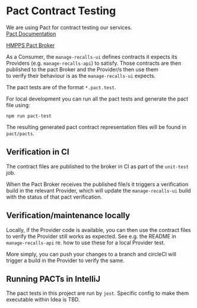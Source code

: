 # Pact Contract Testing

We are using Pact for contract testing our services.  
[Pact Documentation](https://pact.io/)

[HMPPS Pact Broker](https://pact-broker-prod.apps.live-1.cloud-platform.service.justice.gov.uk/)

As a Consumer, the `manage-recalls-ui` defines contracts it expects its Providers 
(e.g. `manage-recalls-api`) to satisfy.
Those contracts are then published to the pact Broker and the Provider/s then use them  
to verify their behaviour is as the  `manage-recalls-ui` expects.

The pact tests are of the format `*.pact.test`.

For local development you can run all the pact tests and generate the pact file using:

```npm run pact-test```

The resulting generated pact contract representation files will be found 
in `pact/pacts`.  

## Verification in CI
The contract files are published to the broker in CI as part of the `unit-test` job. 

When the Pact Broker 
receives the published file/s it triggers a verification build in the relevant Provider, 
which will update the `manage-recalls-ui` build with the status of that pact verification.

## Verification/maintenance locally
Locally, if the Provider code is available, you can then use the contract files
to verify the Provider still works as expected.  See e.g. the README in `manage-recalls-api`
re. how to use these for a local Provider test.

More simply, you can push your changes to a branch 
and circleCI will trigger a build in the Provider to verify the same.  

## Running PACTs in IntelliJ

The pact tests in this project are run by `jest`.  Specific config to make them executable
within Idea is TBD.
